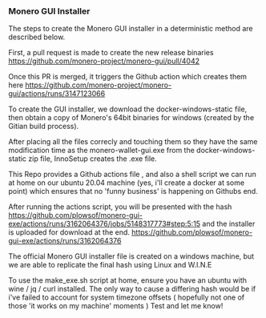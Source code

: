 
### Monero GUI Installer

The steps to create the Monero GUI installer in a deterministic method are described below.

First, a pull request is made to create the new release binaries https://github.com/monero-project/monero-gui/pull/4042

Once this PR is merged, it triggers the Github action which creates them here https://github.com/monero-project/monero-gui/actions/runs/3147123066

To create the GUI installer, we download the docker-windows-static file, then obtain a copy of Monero's 64bit binaries for windows (created by the Gitian build process).

After placing all the files correcly and touching them so they have the same modification time as the monero-wallet-gui.exe from the docker-windows-static zip file, InnoSetup creates the .exe file.

This Repo provides a Github actions file , and also a shell script we can run at home on our ubuntu 20.04 machine (yes, i'll create a docker at some point) which ensures that no 'funny business' is happening on Githubs end.

After running the actions script, you will be presented with the hash 
https://github.com/plowsof/monero-gui-exe/actions/runs/3162064376/jobs/5148317773#step:5:15 and the installer is uploaded for download at the end. https://github.com/plowsof/monero-gui-exe/actions/runs/3162064376

The official Monero GUI installer file is created on a windows machine, but we are able to replicate the final hash using Linux and W.I.N.E

To use the make_exe.sh script at home, ensure you have an ubuntu with wine / jq / curl installed. The only way to cause a differing hash would be if i've failed to account for system timezone offsets ( hopefully not one of those 'it works on my machine' moments ) Test and let me know!